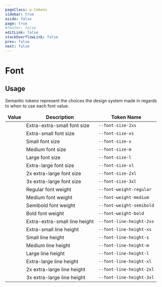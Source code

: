 ```yaml
---
pageClass: p-tokens
sidebar: true
aside: false
page: true
#footer: false
editLink: false
stackOverflowLink: false
prev: false
next: false
---
```


<script setup lang="ts">
import SwagTokensFontPreview from '../components/tokens/SwagTokensFontPreview.vue';
</script>

# Font

## Usage

Semantic tokens represent the choices the design system made in regards to when to use each font value.

| Value                                          | Description                   | Token Name               |
| ---------------------------------------------- | ----------------------------- | ------------------------ |
| <SwagTokensFontPreview fontSize="0.75rem"/>    | Extra-extra-small font size   | `--font-size-2xs`        |
| <SwagTokensFontPreview fontSize="0.875rem"/>   | Extra-small font size         | `--font-size-xs`         |
| <SwagTokensFontPreview fontSize="1rem"/>       | Small font size               | `--font-size-s`          |
| <SwagTokensFontPreview fontSize="1.125rem"/>   | Medium font size              | `--font-size-m`          |
| <SwagTokensFontPreview fontSize="1.25rem"/>    | Large font size               | `--font-size-l`          |
| <SwagTokensFontPreview fontSize="1.5rem"/>     | Extra-large font size         | `--font-size-xl`         |
| <SwagTokensFontPreview fontSize="1.75rem"/>    | 2x extra-large font size      | `--font-size-2xl`        |
| <SwagTokensFontPreview fontSize="2rem"/>       | 3x extra-large font size      | `--font-size-3xl`        |
| <SwagTokensFontPreview fontWeight="400"/>      | Regular font weight           | `--font-weight-regular`  |
| <SwagTokensFontPreview fontWeight="500"/>      | Medium font weight            | `--font-weight-medium`   |
| <SwagTokensFontPreview fontWeight="600"/>      | Semibold font weight          | `--font-weight-semibold` |
| <SwagTokensFontPreview fontWeight="700"/>      | Bold font weight              | `--font-weight-bold`     |
| <SwagTokensFontPreview lineHeight="1.125rem"/> | Extra-extra-small line height | `--font-line-height-2xs` |
| <SwagTokensFontPreview lineHeight="1.375rem"/> | Extra-small line height       | `--font-line-height-xs`  |
| <SwagTokensFontPreview lineHeight="1.625rem"/> | Small line height             | `--font-line-height-s`   |
| <SwagTokensFontPreview lineHeight="1.75rem"/>  | Medium line height            | `--font-line-height-m`   |
| <SwagTokensFontPreview lineHeight="1.875rem"/> | Large line height             | `--font-line-height-l`   |
| <SwagTokensFontPreview lineHeight="2rem"/>     | Extra-large line height       | `--font-line-height-xl`  |
| <SwagTokensFontPreview lineHeight="2.25rem"/>  | 2x extra-large line height    | `--font-line-height-2xl` |
| <SwagTokensFontPreview lineHeight="2.5rem"/>   | 3x extra-large line height    | `--font-line-height-3xl` |

<style scoped>
table, th, td {
  border: none;
  margin: 0;
  border-spacing: 0;
  border-collapse: collapse;
}

.vp-doc table {
  table-layout: auto;
  width: 100%;
  border-collapse: collapse;
  border: 1px solid var(--c-white-200);
  margin-bottom: 100px;
  border-radius: 10px;
}

.vp-doc th {
  border: none !important;
  background-color: var(--c-white-100);
  border-bottom: 1px solid var(--c-white-200) !important;
}

.vp-doc td {
  width: 1%;
}

.vp-doc tr {
  background: white;
  border: none;
  border-bottom: 1px solid var(--c-white-200);
}

.vp-doc tr:last-child {
  border-bottom: none;
}
</style>
